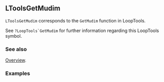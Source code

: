 ## LToolsGetMudim

`LToolsGetMudim` corresponds to the `GetMudim` function in LoopTools.

See ``?LoopTools`GetMudim`` for further information regarding this LoopTools symbol.

### See also

[Overview](Extra/FeynHelpers.md).

### Examples